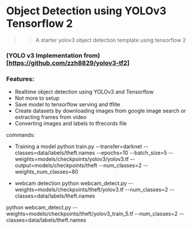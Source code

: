 # Object Detection using YOLOv3 Tensorflow 2

>> A starter yolov3 object detection template using tensorflow 2

### (YOLO v3 Implementation from)[https://github.com/zzh8829/yolov3-tf2]

### Features:
- Realtime object detection using YOLOv3 and Tensorflow
- Not more to setup
- Save model to tensorflow serving and tflite
- Create datasets by downloading images from google image search or extracting frames from video
- Converting images and labels to tfrecords file

commands:
- Training a model
python train.py --transfer=darknet --classes=data/labels/theft.names --epochs=10 --batch_size=5 --weights=models/checkpoints/yolov3/yolov3.tf --output=models/checkpoints/theft --num_classes=2 --weights_num_classes=80

- webcam detection
python webcam_detect.py --weights=models/checkpoints/theft/yolov3.tf --num_classes=2 --classes=data/labels/theft.names

python webcam_detect.py --weights=models/checkpoints/theft/yolov3_train_5.tf --num_classes=2 --classes=data/labels/theft.names